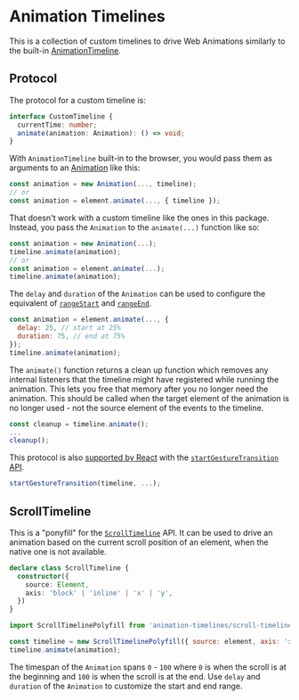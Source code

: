 # Animation Timelines

This is a collection of custom timelines to drive Web Animations similarly to the built-in [AnimationTimeline](https://developer.mozilla.org/en-US/docs/Web/API/AnimationTimeline).

## Protocol

The protocol for a custom timeline is:

```ts
interface CustomTimeline {
  currentTime: number;
  animate(animation: Animation): () => void;
}
```

With `AnimationTimeline` built-in to the browser, you would pass them as arguments to an [Animation](https://developer.mozilla.org/en-US/docs/Web/API/Animation) like this:

```js
const animation = new Animation(..., timeline);
// or
const animation = element.animate(..., { timeline });
```

That doesn't work with a custom timeline like the ones in this package. Instead, you pass the `Animation` to the `animate(...)` function like so:

```js
const animation = new Animation(...);
timeline.animate(animation);
// or
const animation = element.animate(...);
timeline.animate(animation);
```

The `delay` and `duration` of the `Animation` can be used to configure the equivalent of [`rangeStart`](https://developer.mozilla.org/en-US/docs/Web/API/Element/animate#rangestart) and [`rangeEnd`](https://developer.mozilla.org/en-US/docs/Web/API/Element/animate#rangeend).

```js
const animation = element.animate(..., {
  delay: 25, // start at 25%
  duration: 75, // end at 75%
});
timeline.animate(animation);
```

The `animate()` function returns a clean up function which removes any internal listeners that the timeline might have registered while running the animation. This lets you free that memory after you no longer need the animation. This should be called when the target element of the animation is no longer used - not the source element of the events to the timeline.

```js
const cleanup = timeline.animate();
...
cleanup();
```

This protocol is also [supported by React](https://github.com/facebook/react/pull/33501) with the [`startGestureTransition` API](https://github.com/facebook/react/pull/32785).

```js
startGestureTransition(timeline, ...);
```

## ScrollTimeline

This is a "ponyfill" for the [`ScrollTimeline`](https://developer.mozilla.org/en-US/docs/Web/API/ScrollTimeline) API. It can be used to drive an animation based on the current scroll position of an element, when the native one is not available.

```ts
declare class ScrollTimeline {
  constructor({
    source: Element,
    axis: 'block' | 'inline' | 'x' | 'y',
  })
}
```

```js
import ScrollTimelinePolyfill from 'animation-timelines/scroll-timeline';

const timeline = new ScrollTimelinePolyfill({ source: element, axis: 'x' })
timeline.animate(animation);
```

The timespan of the `Animation` spans `0` - `100` where `0` is when the scroll is at the beginning and `100` is when the scroll is at the end. Use `delay` and `duration` of the `Animation` to customize the start and end range.

